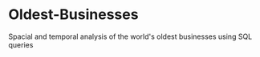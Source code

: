 # Oldest-Businesses
Spacial and temporal analysis of the world's oldest businesses using SQL queries
